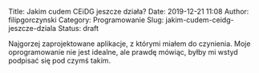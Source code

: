 Title: Jakim cudem CEiDG jeszcze działa?
Date: 2019-12-21 11:08
Author: filipgorczynski
Category: Programowanie
Slug: jakim-cudem-ceidg-jeszcze-dziala
Status: draft

Najgorzej zaprojektowane aplikacje, z którymi miałem do czynienia. Moje oprogramowanie nie jest idealne, ale prawdę mówiąc, byłby mi wstyd podpisać się pod czymś takim.
